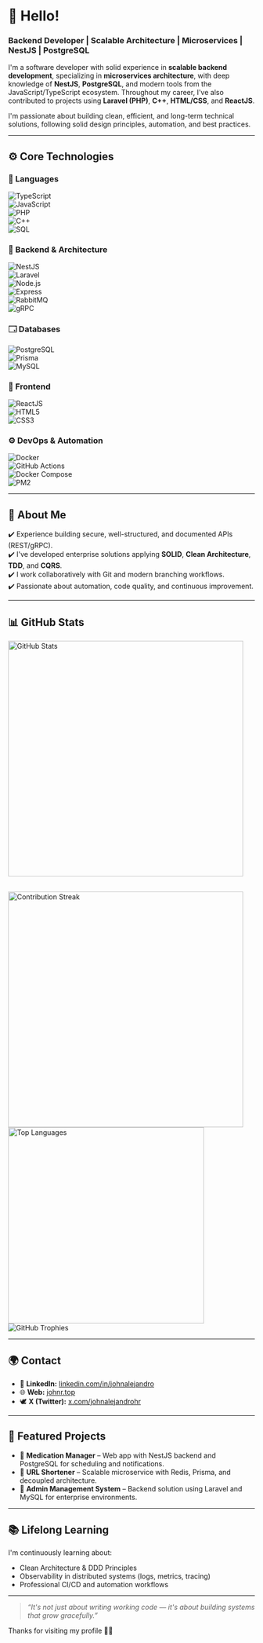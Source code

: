 # 👋 Hello!

### Backend Developer | Scalable Architecture | Microservices | NestJS | PostgreSQL

I'm a software developer with solid experience in **scalable backend development**, specializing in **microservices architecture**, with deep knowledge of **NestJS**, **PostgreSQL**, and modern tools from the JavaScript/TypeScript ecosystem. Throughout my career, I've also contributed to projects using **Laravel (PHP)**, **C++**, **HTML/CSS**, and **ReactJS**.

I'm passionate about building clean, efficient, and long-term technical solutions, following solid design principles, automation, and best practices.

---

## ⚙️ Core Technologies

### 🧠 Languages  
![TypeScript](https://img.shields.io/badge/-TypeScript-3178c6?style=flat-square&logo=typescript&logoColor=white)  
![JavaScript](https://img.shields.io/badge/-JavaScript-F7DF1E?style=flat-square&logo=javascript&logoColor=black)  
![PHP](https://img.shields.io/badge/-PHP-777BB4?style=flat-square&logo=php&logoColor=white)  
![C++](https://img.shields.io/badge/-C++-00599C?style=flat-square&logo=c%2B%2B&logoColor=white)  
![SQL](https://img.shields.io/badge/-SQL-336791?style=flat-square&logo=postgresql&logoColor=white)

### 🔧 Backend & Architecture  
![NestJS](https://img.shields.io/badge/-NestJS-E0234E?style=flat-square&logo=nestjs&logoColor=white)  
![Laravel](https://img.shields.io/badge/-Laravel-FF2D20?style=flat-square&logo=laravel&logoColor=white)  
![Node.js](https://img.shields.io/badge/-Node.js-339933?style=flat-square&logo=node.js&logoColor=white)  
![Express](https://img.shields.io/badge/-Express-000000?style=flat-square&logo=express&logoColor=white)  
![RabbitMQ](https://img.shields.io/badge/-RabbitMQ-FF6600?style=flat-square&logo=rabbitmq&logoColor=white)  
![gRPC](https://img.shields.io/badge/-gRPC-4A4A4A?style=flat-square)

### 🗔️ Databases  
![PostgreSQL](https://img.shields.io/badge/-PostgreSQL-4169E1?style=flat-square&logo=postgresql&logoColor=white)  
![Prisma](https://img.shields.io/badge/-Prisma-2D3748?style=flat-square&logo=prisma&logoColor=white)  
![MySQL](https://img.shields.io/badge/-MySQL-00758F?style=flat-square&logo=mysql&logoColor=white)

### 🧩 Frontend  
![ReactJS](https://img.shields.io/badge/-React-61DAFB?style=flat-square&logo=react&logoColor=black)  
![HTML5](https://img.shields.io/badge/-HTML5-E34F26?style=flat-square&logo=html5&logoColor=white)  
![CSS3](https://img.shields.io/badge/-CSS3-1572B6?style=flat-square&logo=css3&logoColor=white)

### ⚙️ DevOps & Automation  
![Docker](https://img.shields.io/badge/-Docker-2496ED?style=flat-square&logo=docker&logoColor=white)  
![GitHub Actions](https://img.shields.io/badge/-GitHub%20Actions-2088FF?style=flat-square&logo=github-actions&logoColor=white)  
![Docker Compose](https://img.shields.io/badge/-Docker%20Compose-2496ED?style=flat-square&logo=docker&logoColor=white)  
![PM2](https://img.shields.io/badge/-PM2-2B037A?style=flat-square)

---

## 💼 About Me

✔️ Experience building secure, well-structured, and documented APIs (REST/gRPC).  
✔️ I've developed enterprise solutions applying **SOLID**, **Clean Architecture**, **TDD**, and **CQRS**.  
✔️ I work collaboratively with Git and modern branching workflows.  
✔️ Passionate about automation, code quality, and continuous improvement.

---

## 📊 GitHub Stats

<div>

<!-- General stats -->
<img
  src="https://github-readme-stats.vercel.app/api?username=Johnssther&show_icons=true&theme=tokyonight&include_all_commits=true&count_private=true&hide=issues&custom_title=Johnssther%20GitHub%20Stats&rank_icon=percentile"
  width="480"
  alt="GitHub Stats"
/>

<!-- Contribution streak -->
<br />
<img
  src="https://github-readme-streak-stats.herokuapp.com?user=Johnssther&theme=tokyonight&hide_border=true&date_format=j%20M%5B%20Y%5D"
  width="480"
  alt="Contribution Streak"
/>

<!-- Top languages -->
<br />
<img
  src="https://github-readme-stats.vercel.app/api/top-langs/?username=Johnssther&layout=compact&theme=tokyonight&langs_count=8&hide_progress=false&card_width=400"
  width="400"
  alt="Top Languages"
/>

<!-- GitHub Trophies -->
<br />
<img
  src="https://github-profile-trophy.vercel.app/?username=Johnssther&theme=tokyonight&no-frame=true&row=1&column=6&margin-w=10"
  alt="GitHub Trophies"
/>

</div>

---

## 🌍 Contact

- 💼 **LinkedIn:** [linkedin.com/in/johnalejandro](https://www.linkedin.com/in/johnalejandro/)  
- 🌐 **Web:** [johnr.top](https://johnr.top)  
- 🕊️ **X (Twitter):** [x.com/johnalejandrohr](https://x.com/johnalejandrohr)

---

## 🧩 Featured Projects

- 🔗 **Medication Manager** – Web app with NestJS backend and PostgreSQL for scheduling and notifications.  
- 🔗 **URL Shortener** – Scalable microservice with Redis, Prisma, and decoupled architecture.  
- 🔗 **Admin Management System** – Backend solution using Laravel and MySQL for enterprise environments.

---

## 📚 Lifelong Learning

I'm continuously learning about:

- Clean Architecture & DDD Principles  
- Observability in distributed systems (logs, metrics, tracing)  
- Professional CI/CD and automation workflows

---

> *“It's not just about writing working code — it's about building systems that grow gracefully.”*

Thanks for visiting my profile 👨‍💻
